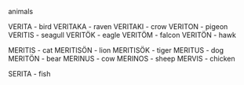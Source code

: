 animals

VERITA - bird
VERITAKA - raven
VERITAKI - crow
VERITON - pigeon 
VERITIS - seagull
VERITÖK - eagle
VERITÖM - falcon
VERITÖN - hawk

MERITIS - cat
MERITISÖN - lion
MERITISÖK - tiger
MERITUS - dog
MERITÖN - bear
MERINUS - cow
MERINOS - sheep
MERVIS - chicken

SERITA - fish
